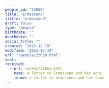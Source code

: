 ```yaml
---
people_id: "25650"
title: "Ermessend"
ititle: "ermessend"
draft: false
type: "people"
birthdate: ""
deathdate: ""
social_title: ""
created: "2015-12-19"
modified: "2015-12-19"
url: "/people/25650.html"
sent:
received:
  - url: letter/25651.html
    name: A letter to Ermessend and her sons
    iname: a letter to ermessend and her sons
---
```

